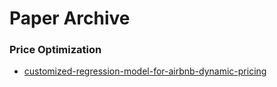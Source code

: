 # Paper Archive

### Price Optimization

* [customized-regression-model-for-airbnb-dynamic-pricing](https://www.kdd.org/kdd2018/accepted-papers/view/customized-regression-model-for-airbnb-dynamic-pricing)


